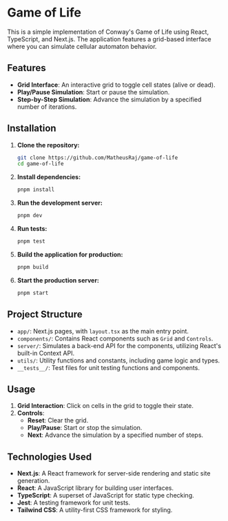 # Game of Life

This is a simple implementation of Conway's Game of Life using React, TypeScript, and Next.js. The application features a grid-based interface where you can simulate cellular automaton behavior.

## Features

- **Grid Interface**: An interactive grid to toggle cell states (alive or dead).
- **Play/Pause Simulation**: Start or pause the simulation.
- **Step-by-Step Simulation**: Advance the simulation by a specified number of iterations.

## Installation

1. **Clone the repository:**

   ```bash
   git clone https://github.com/MatheusRaj/game-of-life
   cd game-of-life
   ```

2. **Install dependencies:**

   ```bash
   pnpm install
   ```

3. **Run the development server:**

   ```bash
   pnpm dev
   ```

4. **Run tests:**

   ```bash
   pnpm test
   ```

5. **Build the application for production:**

   ```bash
   pnpm build
   ```

6. **Start the production server:**

   ```bash
   pnpm start
   ```

## Project Structure

- `app/`: Next.js pages, with `layout.tsx` as the main entry point.
- `components/`: Contains React components such as `Grid` and `Controls`.
- `server/`: Simulates a back-end API for the components, utilizing React's built-in Context API.
- `utils/`: Utility functions and constants, including game logic and types.
- `__tests__/`: Test files for unit testing functions and components.

## Usage

1. **Grid Interaction**: Click on cells in the grid to toggle their state.
2. **Controls**:
   - **Reset**: Clear the grid.
   - **Play/Pause**: Start or stop the simulation.
   - **Next**: Advance the simulation by a specified number of steps.

## Technologies Used

- **Next.js**: A React framework for server-side rendering and static site generation.
- **React**: A JavaScript library for building user interfaces.
- **TypeScript**: A superset of JavaScript for static type checking.
- **Jest**: A testing framework for unit tests.
- **Tailwind CSS**: A utility-first CSS framework for styling.
